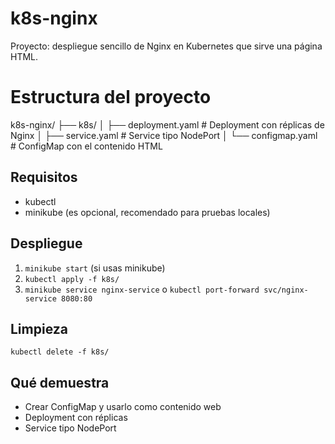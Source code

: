 # k8s-nginx
Proyecto: despliegue sencillo de Nginx en Kubernetes que sirve una página HTML.
# Estructura del proyecto
k8s-nginx/
├── k8s/
│ ├── deployment.yaml # Deployment con réplicas de Nginx
│ ├── service.yaml # Service tipo NodePort
│ └── configmap.yaml # ConfigMap con el contenido HTML
## Requisitos
- kubectl
- minikube (es opcional, recomendado para pruebas locales)

## Despliegue
1. `minikube start` (si usas minikube)
2. `kubectl apply -f k8s/`
3. `minikube service nginx-service` o `kubectl port-forward svc/nginx-service 8080:80`

## Limpieza
`kubectl delete -f k8s/`

## Qué demuestra
- Crear ConfigMap y usarlo como contenido web
- Deployment con réplicas
- Service tipo NodePort
